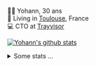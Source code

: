 <p>
  👨🏻 <bold>Yohann</bold>, 30 ans<br/>
  💼 Living in <a href="https://www.google.com/maps?q=toulouse">Toulouse</a>, France<br/>
  💻 CTO at <a href="https://trayvisor.com/">Trayvisor</a><br/>
</p>

<a href="https://github.com/anuraghazra/github-readme-stats"><img align="center" src="https://github-readme-stats-dviw-8taegaswk-yohann84ls-projects.vercel.app//api?username=yohann84L&show_icons=true&include_all_commits=true" alt="Yohann's github stats" /> </a>


<details>
  <summary>Some stats ...</summary><br/>
  

<!--START_SECTION:waka-->
![Code Time](http://img.shields.io/badge/Code%20Time-1%2C337%20hrs%2047%20mins-blue)

![Profile Views](http://img.shields.io/badge/Profile%20Views-0-blue)

**🐱 My GitHub Data** 

> 📦 441.0 kB Used in GitHub's Storage 
 > 
> 🏆 556 Contributions in the Year 2025
 > 
> 🚫 Not Opted to Hire
 > 
> 📜 26 Public Repositories 
 > 
> 🔑 21 Private Repositories 
 > 
**I'm an Early 🐤** 

```text
🌞 Morning                30222 commits       ███████░░░░░░░░░░░░░░░░░░   29.64 % 
🌆 Daytime                59010 commits       ██████████████░░░░░░░░░░░   57.88 % 
🌃 Evening                12563 commits       ███░░░░░░░░░░░░░░░░░░░░░░   12.32 % 
🌙 Night                  163 commits         ░░░░░░░░░░░░░░░░░░░░░░░░░   00.16 % 
```
📅 **I'm Most Productive on Wednesday** 

```text
Monday                   19561 commits       █████░░░░░░░░░░░░░░░░░░░░   19.19 % 
Tuesday                  19135 commits       █████░░░░░░░░░░░░░░░░░░░░   18.77 % 
Wednesday                20790 commits       █████░░░░░░░░░░░░░░░░░░░░   20.39 % 
Thursday                 20583 commits       █████░░░░░░░░░░░░░░░░░░░░   20.19 % 
Friday                   19991 commits       █████░░░░░░░░░░░░░░░░░░░░   19.61 % 
Saturday                 727 commits         ░░░░░░░░░░░░░░░░░░░░░░░░░   00.71 % 
Sunday                   1171 commits        ░░░░░░░░░░░░░░░░░░░░░░░░░   01.15 % 
```


📊 **This Week I Spent My Time On** 

```text
🕑︎ Time Zone: Europe/Paris

💬 Programming Languages: 
Image (svg)              5 hrs 40 mins       █████████████████████░░░░   85.82 % 
HTTP Request             52 mins             ███░░░░░░░░░░░░░░░░░░░░░░   13.12 % 
Other                    4 mins              ░░░░░░░░░░░░░░░░░░░░░░░░░   01.05 % 

🔥 Editors: 
Figma                    5 hrs 13 mins       ████████████████████░░░░░   78.94 % 
Zed                      1 hr 23 mins        █████░░░░░░░░░░░░░░░░░░░░   21.06 % 

💻 Operating System: 
Mac                      6 hrs 37 mins       █████████████████████████   100.00 % 
```

**I Mostly Code in Python** 

```text
Python                   26 repos            ██████████████░░░░░░░░░░░   54.17 % 
Jupyter Notebook         4 repos             ██░░░░░░░░░░░░░░░░░░░░░░░   08.33 % 
JavaScript               3 repos             ██░░░░░░░░░░░░░░░░░░░░░░░   06.25 % 
HTML                     2 repos             █░░░░░░░░░░░░░░░░░░░░░░░░   04.17 % 
Shell                    1 repo              █░░░░░░░░░░░░░░░░░░░░░░░░   02.08 % 
```




 Last Updated on 11/08/2025 00:51:32 UTC
<!--END_SECTION:waka-->
